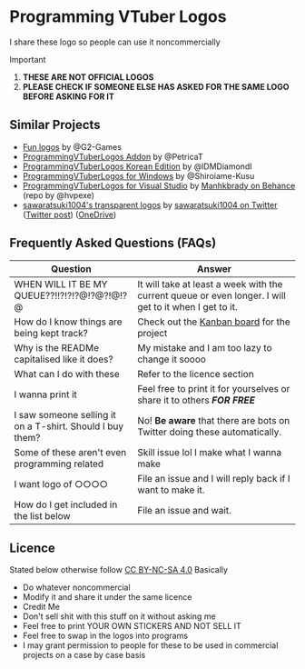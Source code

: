 # Programming VTuber Logos

I share these logo so people can use it noncommercially

> [!IMPORTANT]
>
> 1. **THESE ARE NOT OFFICIAL LOGOS**
> 2. **PLEASE CHECK IF SOMEONE ELSE HAS ASKED FOR THE SAME LOGO BEFORE ASKING FOR IT**

## Similar Projects

- [Fun logos](https://github.com/G2-Games/fun-logos) by @G2-Games
- [ProgrammingVTuberLogos Addon](https://github.com/PetricaT/ProgrammingVTuberLogos-Addon) by @PetricaT
- [ProgrammingVTuberLogos Korean Edition](https://github.com/lDMDiamondl/ProgrammingVTuberLogosKR/) by @lDMDiamondl
- [ProgrammingVTuberLogos for Windows](https://github.com/Shiroiame-Kusu/ProgrammingVTuberLogos-Windows/) by @Shiroiame-Kusu
- [ProgrammingVTuberLogos for Visual Studio](https://github.com/hvpexe/ProgrammingVTuberLogos-VisualStudio/) by [Manhkbrady on Behance](https://www.behance.net/Manhkbrady) (repo by @hvpexe)
- [sawaratsuki1004's transparent logos](https://github.com/SAWARATSUKI/ServiceLogos) by [sawaratsuki1004 on Twitter](https://twitter.com/sawaratsuki1004) ([Twitter post](https://twitter.com/sawaratsuki1004/status/1782079506083381657)) ([OneDrive](https://onedrive.live.com/?id=4B3290FB3CEB441A!9144&resid=4B3290FB3CEB441A!9144&ithint=folder&authkey=!ADkelorAY-HPbS4&cid=4b3290fb3ceb441a))

## Frequently Asked Questions (FAQs)

| Question                                                  | Answer                                                                                                 |
| --------------------------------------------------------- | ------------------------------------------------------------------------------------------------------ |
| WHEN WILL IT BE MY QUEUE??!!?!?!?@!?@?!@!?@               | It will take at least a week with the current queue or even longer. I will get to it when I get to it. |
| How do I know things are being kept track?                | Check out the [Kanban board](https://github.com/users/Aikoyori/projects/1/views/1) for the project     |
| Why is the READMe capitalised like it does?               | My mistake and I am too lazy to change it soooo                                                        |
| What can I do with these                                  | Refer to the licence section                                                                           |
| I wanna print it                                          | Feel free to print it for yourselves or share it to others ***FOR FREE***                              |
| I saw someone selling it on a T-shirt. Should I buy them? | No! **Be aware** that there are bots on Twitter doing these automatically.                             |
| Some of these aren't even programming related             | Skill issue lol I make what I wanna make                                                               |
| I want logo of ○○○○                                       | File an issue and I will reply back if I want to make it.                                              |
| How do I get included in the list below                   | File an issue and wait.                                                                                |

## Licence

Stated below otherwise follow [CC BY-NC-SA 4.0](./LICENSE.md)
Basically

- Do whatever noncommercial
- Modify it and share it under the same licence
- Credit Me
- Don't sell shit with this stuff on it without asking me
- Feel free to print YOUR OWN STICKERS AND NOT SELL IT
- Feel free to swap in the logos into programs
- I may grant permission to people for these to be used in commercial projects on a case by case basis
